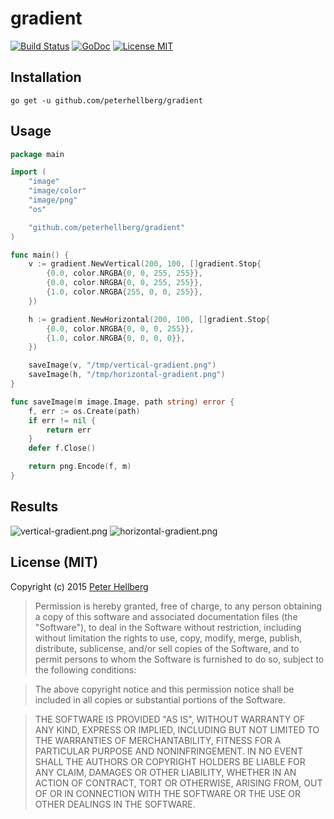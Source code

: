 # gradient

[![Build Status](https://travis-ci.org/peterhellberg/gradient.svg?branch=master)](https://travis-ci.org/peterhellberg/gradient)
[![GoDoc](https://img.shields.io/badge/godoc-reference-blue.svg?style=flat)](https://godoc.org/github.com/peterhellberg/gradient)
[![License MIT](https://img.shields.io/badge/license-MIT-lightgrey.svg?style=flat)](https://github.com/peterhellberg/gradient#license-mit)

## Installation

    go get -u github.com/peterhellberg/gradient

## Usage

```go
package main

import (
	"image"
	"image/color"
	"image/png"
	"os"

	"github.com/peterhellberg/gradient"
)

func main() {
	v := gradient.NewVertical(200, 100, []gradient.Stop{
		{0.0, color.NRGBA{0, 0, 255, 255}},
		{0.0, color.NRGBA{0, 0, 255, 255}},
		{1.0, color.NRGBA{255, 0, 0, 255}},
	})

	h := gradient.NewHorizontal(200, 100, []gradient.Stop{
		{0.0, color.NRGBA{0, 0, 0, 255}},
		{1.0, color.NRGBA{0, 0, 0, 0}},
	})

	saveImage(v, "/tmp/vertical-gradient.png")
	saveImage(h, "/tmp/horizontal-gradient.png")
}

func saveImage(m image.Image, path string) error {
	f, err := os.Create(path)
	if err != nil {
		return err
	}
	defer f.Close()

	return png.Encode(f, m)
}
```

## Results

![vertical-gradient.png](http://assets.c7.se/viz/vertical-gradient.png)
![horizontal-gradient.png](http://assets.c7.se/viz/horizontal-gradient.png)

## License (MIT)

Copyright (c) 2015 [Peter Hellberg](http://c7.se/)

> Permission is hereby granted, free of charge, to any person obtaining
> a copy of this software and associated documentation files (the
> "Software"), to deal in the Software without restriction, including
> without limitation the rights to use, copy, modify, merge, publish,
> distribute, sublicense, and/or sell copies of the Software, and to
> permit persons to whom the Software is furnished to do so, subject to
> the following conditions:

> The above copyright notice and this permission notice shall be
> included in all copies or substantial portions of the Software.

> THE SOFTWARE IS PROVIDED "AS IS", WITHOUT WARRANTY OF ANY KIND,
> EXPRESS OR IMPLIED, INCLUDING BUT NOT LIMITED TO THE WARRANTIES OF
> MERCHANTABILITY, FITNESS FOR A PARTICULAR PURPOSE AND
> NONINFRINGEMENT. IN NO EVENT SHALL THE AUTHORS OR COPYRIGHT HOLDERS BE
> LIABLE FOR ANY CLAIM, DAMAGES OR OTHER LIABILITY, WHETHER IN AN ACTION
> OF CONTRACT, TORT OR OTHERWISE, ARISING FROM, OUT OF OR IN CONNECTION
> WITH THE SOFTWARE OR THE USE OR OTHER DEALINGS IN THE SOFTWARE.

